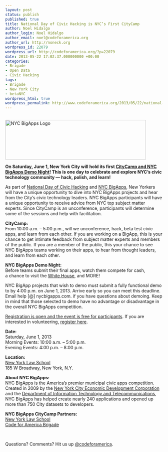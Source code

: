 ```yaml
---
layout: post
status: publish
published: true
title: National Day of Civic Hacking is NYC’s First CityCamp
author: Noel Hidalgo
author_login: Noel Hidalgo
author_email: noel@codeforamerica.org
author_url: http://noneck.org
wordpress_id: 22079
wordpress_url: http://codeforamerica.org/?p=22079
date: 2013-05-22 17:02:37.000000000 +00:00
categories:
- Brigade
- Open Data
- Civic Hacking
tags:
- Brigade
- New York City
- betaNYC
wordpress_html: true
wordpress_permalink: http://www.codeforamerica.org/2013/05/22/national-day-of-civic-hacking-is-nycs-first-citycamp/
---
```


<p> <br/>
<a href="http://nycbigapps.com" target="_blank" title="NYC BigApps Logo"><img alt="NYC BigApps Logo" class="aligncenter" height="126" src="http://farm9.staticflickr.com/8275/8786420008_df5b321ca7.jpg" width="450"/></a></p>
<p dir="ltr"><strong>On Saturday, June 1, New York City will hold its first <a href="http://nycbigappscitycamp.eventbrite.com" target="_blank">CityCamp and NYC BigApps Demo Night</a>! This is one day to celebrate and explore NYC’s civic technology community — hack, polish, and learn!</strong></p>
<p dir="ltr">As part of <a href="http://hackforchange.org" target="_blank">National Day of Civic Hacking</a> and <a href="http://nycbigapps.com" target="_blank">NYC BigApps</a>, New Yorkers will have a unique opportunity to dive into NYC BigApps projects and hear from the City’s civic technology leaders. NYC BigApps participants will have a unique opportunity to receive advice from NYC top subject matter experts. Since CityCamp is an unconference, participants will determine some of the sessions and help with facilitation.</p>
<p dir="ltr"><strong>CityCamp:</strong><br/>
From 10:00 a.m. – 5:00 p.m., will we unconference, hack, beta test civic apps, and learn from each other. If you are working on a BigApp, this is your chance to get intimate feedback from subject matter experts and members of the public. If you are a member of the public, this your chance to see NYC BigApps teams working on their apps, to hear from thought leaders, and learn from each other.</p>
<p dir="ltr"><strong>NYC BigApps Demo Night:</strong><br/>
Before teams submit their final apps, watch them compete for cash, a chance to visit the <a href="http://www.whitehouse.gov/champions" target="_blank">White House</a>, and MORE!</p>
<p dir="ltr">NYC BigApp projects that wish to demo must submit a fully functional demo to by 4:00 p.m. on June 1, 2013. Arrive early so you can meet this deadline. Email help [@] nycbigapps.com. if you have questions about demoing. Keep in mind that those selected to demo have no advantage or disadvantage in the overall NYC BigApps competition.</p>
<p><a href="http://nycbigappscitycamp.eventbrite.com" target="_blank">Registration is open and the event is free for participants</a>. If you are interested in volunteering, <a href="https://docs.google.com/a/codeforamerica.org/forms/d/19HsD9OEyNLpOhe5SBxU5wyKHJneBdqeHSfCQ18qJowU/viewform">register here</a>.</p>
<p dir="ltr"><strong>Date:</strong><br/>
Saturday, June 1, 2013<br/>
Morning Events: 10:00 a.m. – 5:00 p.m.<br/>
Evening Events: 4:00 p.m. – 8:00 p.m.</p>
<p dir="ltr"><strong>Location: </strong><br/>
<a href="http://goo.gl/maps/tLU4Q" target="_blank">New York Law School</a><br/>
185 W Broadway, New York, N.Y.</p>
<p dir="ltr"><strong>About NYC BigApps:<br/>
</strong>NYC BigApps is the America’s premier municipal civic apps competition. Created in 2009 by the <a href="http://nycedc.org">New York City Economic Development Corporation</a> and the <a href="http://www.nyc.gov/doitt">Department of Information Technology and Telecommunications</a>, NYC BigApps has helped create nearly 240 applications and opened up more than 750 City datasets to developers.</p>
<p dir="ltr"><strong>NYC BigApps CityCamp Partners:</strong><br/>
<a href="http://www.nyls.edu" target="_blank">New York Law School</a><br/>
<a href="http://brigade.codeforamerica.org" target="_blank">Code for America Brigade</a></p>
<p dir="ltr">
<p dir="ltr">
<p> </p>
<p>Questions? Comments? Hit us up <a href="http://twitter.com/codeforamerica">@codeforamerica</a>.</p>
</p></p>
